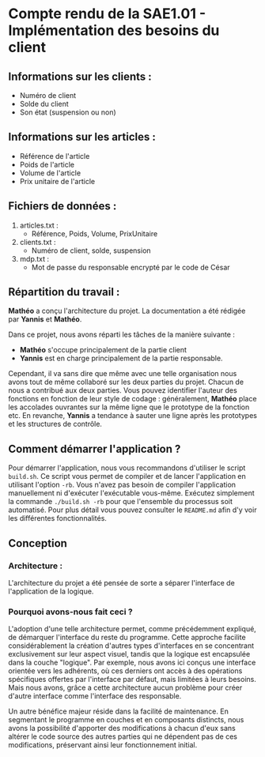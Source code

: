 # Compte rendu de la SAE1.01 - Implémentation des besoins du client

## Informations sur les clients :

- Numéro de client
- Solde du client
- Son état (suspension ou non)

## Informations sur les articles :

- Référence de l'article
- Poids de l'article
- Volume de l'article
- Prix unitaire de l'article

## Fichiers de données :

1. articles.txt :
   - Référence, Poids, Volume, PrixUnitaire
2. clients.txt :
   - Numéro de client, solde, suspension
3. mdp.txt :
   - Mot de passe du responsable encrypté par le code de César

## Répartition du travail :

**Mathéo** a conçu l'architecture du projet. La documentation a été rédigée par **Yannis** et **Mathéo**.

Dans ce projet, nous avons réparti les tâches de la manière suivante :

- **Mathéo** s'occupe principalement de la partie client
- **Yannis** est en charge principalement de la partie responsable.

Cependant, il va sans dire que même avec une telle organisation nous avons tout de même collaboré sur les deux parties du projet. Chacun de nous a contribué aux deux parties. Vous pouvez identifier l'auteur des fonctions en fonction de leur style de codage : généralement, **Mathéo** place les accolades ouvrantes sur la même ligne que le prototype de la fonction etc. En revanche, **Yannis** a tendance à sauter une ligne après les prototypes et les structures de contrôle.

## Comment démarrer l'application ?

Pour démarrer l'application, nous vous recommandons d'utiliser le script `build.sh`. Ce script vous permet de compiler et de lancer l'application en utilisant l'option `-rb`. Vous n'avez pas besoin de compiler l'application manuellement ni d'exécuter l'exécutable vous-même. Exécutez simplement la commande `./build.sh -rb` pour que l'ensemble du processus soit automatisé.
Pour plus détail vous pouvez consulter le `README.md` afin d'y voir les différentes fonctionnalités.

## Conception

### Architecture :

L'architecture du projet a été pensée de sorte a séparer l'interface de l'application de la logique.

### Pourquoi avons-nous fait ceci ?

L'adoption d'une telle architecture permet, comme précédemment expliqué, de démarquer l'interface du reste du programme. Cette approche facilite considérablement la création d'autres types d'interfaces en se concentrant exclusivement sur leur aspect visuel, tandis que la logique est encapsulée dans la couche "logique". Par exemple, nous avons ici conçus une interface orientée vers les adhérents, où ces derniers ont accès à des opérations spécifiques offertes par l'interface par défaut, mais limitées à leurs besoins.
Mais nous avons, grâce a cette architecture aucun problème pour créer d'autre interface comme l'interface des responsable.

Un autre bénéfice majeur réside dans la facilité de maintenance. En segmentant le programme en couches et en composants distincts, nous avons la possibilité d'apporter des modifications à chacun d'eux sans altérer le code source des autres parties qui ne dépendent pas de ces modifications, préservant ainsi leur fonctionnement initial.
